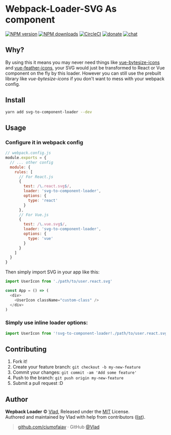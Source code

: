 
# Webpack-Loader-SVG As component

[![NPM version](https://img.shields.io/npm/v/svg-to-component-loader.svg?style=flat)](https://npmjs.com/package/svg-to-component-loader) [![NPM downloads](https://img.shields.io/npm/dm/svg-to-component-loader.svg?style=flat)](https://npmjs.com/package/svg-to-component-loader) [![CircleCI](https://circleci.com/gh/egoist/svg-to-component-loader/tree/master.svg?style=shield)](https://circleci.com/gh/egoist/svg-to-component-loader/tree/master)  [![donate](https://img.shields.io/badge/$-donate-ff69b4.svg?maxAge=2592000&style=flat)](https://github.com/egoist/donate) [![chat](https://img.shields.io/badge/chat-on%20discord-7289DA.svg?style=flat)](https://chat.egoist.moe)

## Why?

By using this it means you may never need things like [vue-bytesize-icons](https://github.com/ciumofaiav/vue-bytesize-icons) and [vue-feather-icons](https://github.com/ciumofaiav/vue-feather-icons), your SVG would just be transformed to React or Vue component on the fly by this loader. However you can still use the prebuilt library like *vue-bytesize-icons* if you don't want to mess with your webpack config.

## Install

```bash
yarn add svg-to-component-loader --dev
```

## Usage

### Configure it in webpack config

```js
// webpack.config.js
module.exports = {
  // ... other config
  module: {
    rules: [
      // For React.js
      {
        test: /\.react.svg$/,
        loader: 'svg-to-component-loader',
        options: {
          type: 'react'
        }
      },
      // For Vue.js
      {
        test: /\.vue.svg$/,
        loader: 'svg-to-component-loader',
        options: {
          type: 'vue'
        }
      }
    ]
  }
}
```

Then simply import SVG in your app like this:

```js
import UserIcon from './path/to/user.react.svg'

const App = () => (
  <div>
    <UserIcon className="custom-class" />
  </div>
)
```

### Simply use inline loader options:

```js
import UserIcon from '!svg-to-component-loader!./path/to/user.react.svg'
```

## Contributing

1. Fork it!
2. Create your feature branch: `git checkout -b my-new-feature`
3. Commit your changes: `git commit -am 'Add some feature'`
4. Push to the branch: `git push origin my-new-feature`
5. Submit a pull request :D


## Author

**Wepback Loader** © [Vlad](https://github.com/ciumofaiav), Released under the [MIT](./LICENSE) License.<br>
Authored and maintained by Vlad with help from contributors ([list](https://github.com/ciumofaiav/Webpack-Loader-SVG)).

> [github.com/ciumofaiav](https://github.com/ciumofaiav) · GitHub [@Vlad](https://github.com/ciumofaiav)
